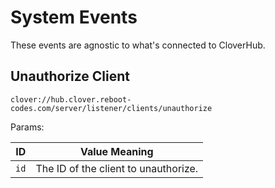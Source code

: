 # System Events

These events are agnostic to what's connected to CloverHub.

## Unauthorize Client

`clover://hub.clover.reboot-codes.com/server/listener/clients/unauthorize`

Params:

| ID | Value Meaning |
|-|-|
| `id` | The ID of the client to unauthorize. |
